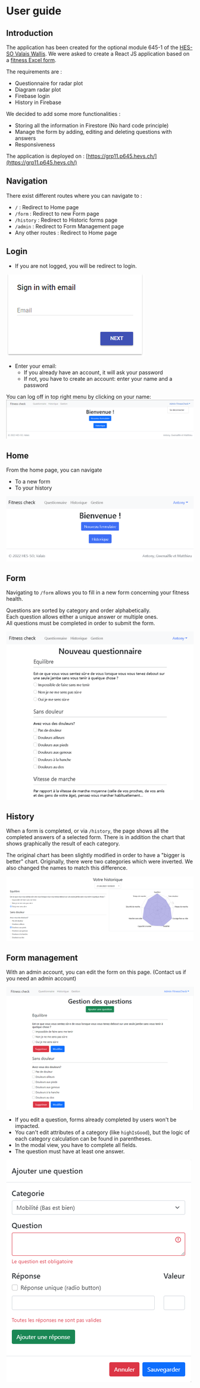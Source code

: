 # User guide
## Introduction
The application has been created for the optional module 645-1 of the [HES-SO Valais Wallis](http://www.hevs.ch/).
We were asked to create a React JS application based on a [fitness Excel form](attachments/Questions_fitnessCheck.xlsx).

The requirements are :
- Questionnaire for radar plot
- Diagram radar plot
- Firebase login
- History in Firebase

We decided to add some more functionalities :
- Storing all the information in Firestore (No hard code principle)
- Manage the form by adding, editing and deleting questions with answers
- Responsiveness

The application is deployed on : [https://grp11.p645.hevs.ch/](https://grp11.p645.hevs.ch/)

## Navigation
There exist different routes where you can navigate to :
- `/` : Redirect to Home page
- `/form` : Redirect to new Form page
- `/history` : Redirect to Historic forms page
- `/admin` : Redirect to Form Management page
- Any other routes : Redirect to Home page

## Login
- If you are not logged, you will be redirect to login.

![img.png](attachments/img/login.png)
- Enter your email:
  - If you already have an account, it will ask your password
  - If not, you have to create an account: enter your name and a password

You can log off in top right menu by clicking on your name:
![img.png](attachments/img/logoff.png)

## Home
From the home page, you can navigate 
- To a new form
- To your history

![home page](attachments/img/home.png)

## Form
Navigating to `/form` allows you to fill in a new form concerning your fitness health.

Questions are sorted by category and order alphabetically.
<br>Each question allows either a unique answer or multiple ones.
<br>All questions must be completed in order to submit the form.

![new form page](attachments/img/newForm.png)

## History
When a form is completed, or via `/history`, the page shows all the completed answers of a selected form.
There is in addition the chart that shows graphically the result of each category.

The original chart has been slightly modified in order to have a "bigger is better" chart.
Originally, there were two categories which were inverted. We also changed the names to match this difference.

![](attachments/img/History.png)

## Form management
With an admin account, you can edit the form on this page. (Contact us if you need an admin account)

![img.png](attachments/img/admin.png)
- If you edit a question, forms already completed by users won't be impacted.
- You can't edit attributes of a category (like `highIsGood`), but the logic of each category calculation can be found in parentheses.
- In the modal view, you have to complete all fields.
- The question must have at least one answer.

![img.png](attachments/img/addquestion.png)